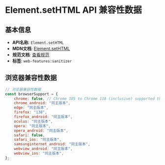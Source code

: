# Element.setHTML API 兼容性数据

## 基本信息

- **API名称**: `Element.setHTML`
- **MDN文档**: [Element.setHTML](https://developer.mozilla.org/docs/Web/API/Element/setHTML)
- **规范文档**: [查看规范](https://wicg.github.io/sanitizer-api/#dom-element-sethtml)
- **标签**: `web-features:sanitizer`

## 浏览器兼容性数据

```javascript
// 浏览器兼容性数据
const browserSupport = {
    chrome: false, // Chrome 105 to Chrome 118 (inclusive) supported this method with a significantly different specificat...,
    chrome_android: "同主版本",
    edge: "同主版本",
    firefox: "138",
    firefox_android: "同主版本",
    oculus: "同主版本",
    opera: "同主版本",
    opera_android: "同主版本",
    safari: false,
    safari_ios: "同主版本",
    samsunginternet_android: "同主版本",
    webview_android: "同主版本",
    webview_ios: "同主版本",
};

```

